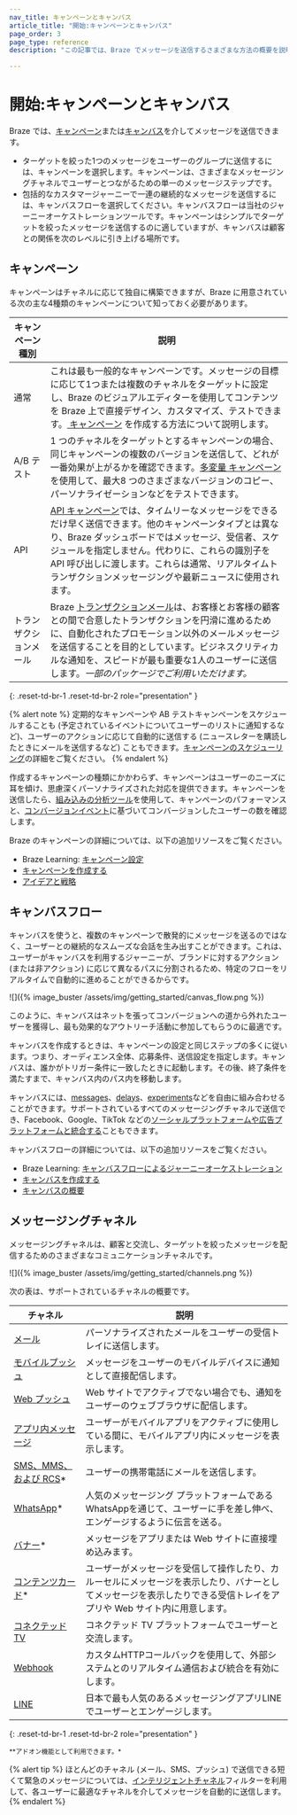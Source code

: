 ```yaml
---
nav_title: キャンペーンとキャンバス
article_title: "開始:キャンペーンとキャンバス"
page_order: 3
page_type: reference
description: "この記事では、Braze でメッセージを送信するさまざまな方法の概要を説明します。"

---
```


# 開始:キャンペーンとキャンバス

Braze では、[キャンペーン](#campaigns)または[キャンバス](#canvas-flow)を介してメッセージを送信できます。

- ターゲットを絞った1つのメッセージをユーザーのグループに送信するには、キャンペーンを選択します。キャンペーンは、さまざまなメッセージングチャネルでユーザーとつながるための単一のメッセージステップです。
- 包括的なカスタマージャーニーで一連の継続的なメッセージを送信するには、キャンバスフローを選択してください。キャンバスフローは当社のジャーニーオーケストレーションツールです。キャンペーンはシンプルでターゲットを絞ったメッセージを送信するのに適していますが、キャンバスは顧客との関係を次のレベルに引き上げる場所です。

## キャンペーン

キャンペーンはチャネルに応じて独自に構築できますが、Braze に用意されている次の主な4種類のキャンペーンについて知っておく必要があります。

| キャンペーン種別        | 説明                                                                                                                                                                                                                                                                                              |
| -------------------- | -------------------------------------------------------------------------------------------------------------------------------------------------------------------------------------------------------------------------------------------------------------------------------------------------------- |
| 通常              | これは最も一般的なキャンペーンです。メッセージの目標に応じて1つまたは複数のチャネルをターゲットに設定し、Braze のビジュアルエディターを使用してコンテンツを Braze 上で直接デザイン、カスタマイズ、テストできます。[ キャンペーン]({{site.baseurl}}/user_guide/engagement_tools/campaigns/building_campaigns/creating_campaign) を作成する方法について説明します。 |
| A/B テスト          | 1 つのチャネルをターゲットとするキャンペーンの場合、同じキャンペーンの複数のバージョンを送信して、どれが一番効果が上がるかを確認できます。[多変量 キャンペーン]({{site.baseurl}}/user_guide/engagement_tools/testing/multivariant_testing/) を使用して、最大8 つのさまざまなバージョンのコピー、パーソナライゼーションなどをテストできます。 |
| API                  | [API キャンペーン]({{site.baseurl}}/api/api_campaigns/)では、タイムリーなメッセージをできるだけ早く送信できます。他のキャンペーンタイプとは異なり、Braze ダッシュボードではメッセージ、受信者、スケジュールを指定しません。代わりに、これらの識別子を API 呼び出しに渡します。これらは通常、リアルタイムトランザクションメッセージングや最新ニュースに使用されます。  |
| トランザクションメール | Braze [トランザクションメール]({{site.baseurl}}/user_guide/message_building_by_channel/email/transactional_message_api_campaign/)は、お客様とお客様の顧客との間で合意したトランザクションを円滑に進めるために、自動化されたプロモーション以外のメールメッセージを送信することを目的としています。ビジネスクリティカルな通知を、スピードが最も重要な1人のユーザーに送信します。*一部のパッケージでご利用いただけます。* |
{: .reset-td-br-1 .reset-td-br-2 role="presentation" }

{% alert note %}
定期的なキャンペーンや AB テストキャンペーンをスケジュールすることも (予定されているイベントについてユーザーのリストに通知するなど)、ユーザーのアクションに応じて自動的に送信する (ニュースレターを購読したときにメールを送信するなど) こともできます。[キャンペーンのスケジューリング]({{site.baseurl}}/user_guide/engagement_tools/campaigns/building_campaigns/delivery_types)の詳細をご覧ください。
{% endalert %}

作成するキャンペーンの種類にかかわらず、キャンペーンはユーザーのニーズに耳を傾け、思慮深くパーソナライズされた対応を提供できます。キャンペーンを送信したら、[組み込みの分析ツール]({{site.baseurl}}/user_guide/analytics/reporting/)を使用して、キャンペーンのパフォーマンスと、[コンバージョンイベント]({{site.baseurl}}/user_guide/engagement_tools/messaging_fundamentals/conversion_events/)に基づいてコンバージョンしたユーザーの数を確認します。

Braze のキャンペーンの詳細については、以下の追加リソースをご覧ください。

- Braze Learning: [キャンペーン設定](https://learning.braze.com/campaign-setup-delivery-targeting-conversions)
- [キャンペーンを作成する]({{site.baseurl}}/user_guide/engagement_tools/campaigns/building_campaigns/creating_campaign)
- [アイデアと戦略]({{site.baseurl}}/user_guide/engagement_tools/campaigns/ideas_and_strategies)

## キャンバスフロー

キャンバスを使うと、複数のキャンペーンで散発的にメッセージを送るのではなく、ユーザーとの継続的なスムーズな会話を生み出すことができます。これは、ユーザーがキャンバスを利用するジャーニーが、ブランドに対するアクション (または非アクション) に応じて異なるパスに分割されるため、特定のフローをリアルタイムで自動的に進めることができるからです。

![]({% image_buster /assets/img/getting_started/canvas_flow.png %})

このように、キャンバスはネットを張ってコンバージョンへの道から外れたユーザーを獲得し、最も効果的なアウトリーチ活動に参加してもらうのに最適です。

キャンバスを作成するときは、キャンペーンの設定と同じステップの多くに従います。つまり、オーディエンス全体、応募条件、送信設定を指定します。キャンバスは、誰かがトリガー条件に一致したときに起動します。その後、終了条件を満たすまで、キャンバス内のパス内を移動します。

キャンバスには、[messages]({{site.baseurl}}/user_guide/engagement_tools/canvas/canvas_components/message_step/)、[delays]({{site.baseurl}}/user_guide/engagement_tools/canvas/canvas_components/delay_step/)、[experiments]({{site.baseurl}}/user_guide/engagement_tools/canvas/canvas_components/experiment_step/)などを自由に組み合わせることができます。サポートされているすべてのメッセージングチャネルで送信でき、Facebook、Google、TikTok などの[ソーシャルプラットフォームや広告プラットフォームと統合する]({{site.baseurl}}/partners/canvas_audience_sync/overview/)こともできます。

キャンバスフローの詳細については、以下の追加リソースをご覧ください。

- Braze Learning: [キャンバスフローによるジャーニーオーケストレーション](https://learning.braze.com/path/journey-orchestration-with-canvas-flow)
- [キャンバスを作成する]({{site.baseurl}}/user_guide/engagement_tools/canvas/create_a_canvas/create_a_canvas/)
- [キャンバスの概要]({{site.baseurl}}/user_guide/engagement_tools/canvas/get_started/canvas_outlines/)

## メッセージングチャネル

メッセージングチャネルは、顧客と交流し、ターゲットを絞ったメッセージを配信するためのさまざまなコミュニケーションチャネルです。 

![]({% image_buster /assets/img/getting_started/channels.png %})

次の表は、サポートされているチャネルの概要です。

| チャネル                                                                                              | 説明                                                                                                                                            |
| ---------------------------------------------------------------------------------------------------- | ------------------------------------------------------------------------------------------------------------------------------------------------------ |
| [メール]({{site.baseurl}}/user_guide/message_building_by_channel/email/about/)                        | パーソナライズされたメールをユーザーの受信トレイに送信します。                                                                                                       |
| [モバイルプッシュ]({{site.baseurl}}/user_guide/message_building_by_channel/push/about/)                   | メッセージをユーザーのモバイルデバイスに通知として直接配信します。                                                                                   |
| [Web プッシュ]({{site.baseurl}}/user_guide/message_building_by_channel/push/web)                         | Web サイトでアクティブでない場合でも、通知をユーザーのウェブブラウザに配信します。                                                         |
| [アプリ内メッセージ]({{site.baseurl}}/user_guide/message_building_by_channel/in-app_messages/about/)    | ユーザーがモバイルアプリをアクティブに使用している間に、モバイルアプリ内にメッセージを表示します。                                                                             |
| [SMS、MMS、および RCS]({{site.baseurl}}/user_guide/message_building_by_channel/sms_mms_rcs/)*                   | ユーザーの携帯電話にメールを送信します。                                                                                                            |
| [WhatsApp]({{site.baseurl}}/user_guide/message_building_by_channel/whatsapp/overview/)*              | 人気のメッセージング プラットフォームであるWhatsAppを通じて、ユーザーに手を差し伸べ、エンゲージするように伝言を送る。                                                   |
| [バナー]({{site.baseurl}}/user_guide/message_building_by_channel/banners/)*       | メッセージをアプリまたは Web サイトに直接埋め込みます。 |
| [コンテンツカード]({{site.baseurl}}/user_guide/message_building_by_channel/content_cards/about/)*       | ユーザーがメッセージを受信して操作したり、カルーセルにメッセージを表示したり、バナーとしてメッセージを表示したりできる受信トレイをアプリや Web サイト内に用意します。 |
| [コネクテッド TV]({{site.baseurl}}/developer_guide/platforms/tv_and_ott/)                           | コネクテッド TV プラットフォームでユーザーと交流します。                                                                                                   |
| [Webhook]({{site.baseurl}}/user_guide/message_building_by_channel/webhooks/understanding_webhooks/) | カスタムHTTPコールバックを使用して、外部システムとのリアルタイム通信および統合を有効にします。                                                    |
| [LINE]({{site.baseurl}}/user_guide/message_building_by_channel/line/) | 日本で最も人気のあるメッセージングアプリLINEでユーザーとエンゲージします。                                                    |
{: .reset-td-br-1 .reset-td-br-2 role="presentation" }

<sup>\*\*アドオン機能として利用できます。*</sup>

{% alert tip %}
ほとんどのチャネル (メール、SMS、プッシュ) で送信できる短くて緊急のメッセージについては、[インテリジェントチャネル]({{site.baseurl}}/user_guide/brazeai/intelligence/intelligent_channel/)フィルターを利用して、各ユーザーに最適なチャネルを介してメッセージを自動的に送信します。
{% endalert %}

